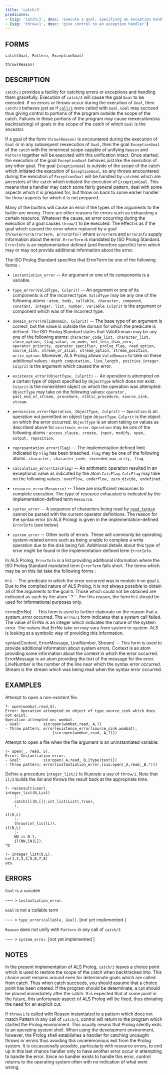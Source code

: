 ```yaml
---
title: 'catch/3'
predicates:
- {sig: 'catch/3', desc: 'execute a goal, specifying an exception handler'}
- {sig: 'throw/1', desc: 'give control to an exception handler'}
---
```


## FORMS
```
catch(Goal, Pattern, ExceptionGoal)

throw(Reason)
```
## DESCRIPTION

`catch/3` provides a facility for catching errors or exceptions and handling them gracefully. Execution of `catch/3` will cause the goal `Goal` to be executed. If no errors or throws occur during the execution of `Goal`, then `catch/3` behaves just as if [`call/1`](call1.html) were called with `Goal`. `Goal` may succeed thus giving control to portions of the program outside the scope of the catch. Failures in these portions of the program may cause reexecution(via backtracking) of goals in the scope of the catch of which `Goal` is the ancestor.

If a goal of the form `throw(Reason)` is encountered during the execution of `Goal` or in any subsequent reexecution of `Goal`, then the goal `ExceptionGoal` of the `catch` with the innermost scope capable of unifying `Reason` and `Pattern` together will be executed with this unification intact. Once started, the execution of the goal `ExceptionGoal` behaves just like the execution of any other goal. The goal `ExceptionGoal` is outside of the scope of the catch which initiated the execution of `ExceptionGoal`, so any throws encountered during the execution of `ExceptionGoal` will be handled by `catch`es which are ancestors of the `catch` which initiated the execution of `ExceptionGoal`. This means that a handler may catch some fairly general pattern, deal with some aspects which it is prepared for, but throw on back to some earlier handler for those aspects for which it is not prepared.

Many of the builtins will cause an error if the types of the arguments to the builtin are wrong. There are other reasons for errors such as exhausting a certain resource. Whatever the cause, an error occurring during the execution of a goal causes `throw/1` to be executed. The effect is as if the goal which caused the error where replaced by a goal `throw(error(ErrorTerm, ErrorInfo))` where `ErrorTerm` and `ErrorInfo` supply information about the error. `ErrorTerm` is mandated by ISO Prolog Standard. `ErrorInfo` is an implementation defined (and therefore specific) term which may or may not provide additional information about the error.

The ISO Prolog Standard specifies that ErrorTerm be one of the following forms :

- `instantiation_error` -- An argument or one of its components is a variable.

- `type_error(ValidType, Culprit)` -- An argument or one of its components is of the incorrect type. `ValidType` may be any one of the following atoms : `atom, body, callable, character, compound, constant, integer, list, number, variable`. `Culprit` is the argument or component which was of the incorrect type.

- `domain_error(ValidDomain, Culprit)` -- The base type of an argument is correct, but the value is outside the domain for which the predicate is defined. The ISO Prolog Standard states that ValidDomain may be any one of the following atoms: `character_code_list, character_list, close_option, flag_value, io_mode, not_less_than_zero, operator_priority, operator_specifier, prolog_flag, read_option, source_sink, stream_or_alias, stream_option, stream_position, write_option`. Moreover, ALS Prolog allows `ValidDomain` to take on these additional values : `depth_computation, line_length, positive_integer`. `Culprit` is the argument which caused the error.

- `existence_error(ObjectType, Culprit)` -- An operation is attempted on a certain type of object specified by `ObjectType` which does not exist. `Culprit` is the nonexistent object on which the operation was attempted. `ObjectType` may take on the following values: `operator, past_end_of_stream, procedure, static_procedure, source_sink, stream`.

- `permission_error(Operation, ObjectType, Culprit)` -- `Operation` is an operation not permitted on object type `ObjectType`. `Culprit` is the object on which the error occurred. `ObjectType` is an atom taking on values as described above for `existence_error`. `Operation` may be one of the following atoms : `access_clause, create, input, modify, open, output, reposition`.

- `representation_error(Flag)` -- The implementation defined limit indicated by `Flag` has been breached. `Flag` may be one of the following atoms : `character, character_code, exceeded_max_arity, flag`.

- `calculation_error(CalcFlag)` -- An arithmetic operation resulted in an exceptional value as indicated by the atom `CalcFlag`. `CalcFlag` may take on the following values : `overflow, underflow, zero_divide, undefined`.

- `resource_error(Resource)` -- There are insufficient resources to complete execution. The type of resource exhausted is indicated by the implementation-defined term `Resource`.

- `syntax_error` -- A sequence of characters being read by [`read_term/4`](read12.html) cannot be parsed with the current operator definitions. The reason for the syntax error (in ALS Prolog) is given in the implementation-defined `ErrorInfo` (see below).

- `system_error` -- Other sorts of errors. These will commonly be operating system-related errors such as being unable to complete a write operation due to the disk being full. Additional details about this type of error might be found in the implementation-defined term `ErrorInfo`.

In ALS Prolog, `ErrorInfo` is a list providing additional information where the ISO Prolog Standard mandated term `ErrorTerm` falls short. The terms which may be on this list take the following forms :

`M:G` -- The predicate in which the error occurred was in module `M` on goal `G`. Due to the compiled nature of ALS Prolog, it is not always possible to obtain all of the arguments to the goal `G`. Those which could not be obtained are indicated as such by the atom ' ? ' . For this reason, the form `M:G` should be used for informational purposes only.

errno(ErrNo) -- This form is used to further elaborate on the reason that a system_error occurred. The `errno/1` form indicates that a system call failed. The value of ErrNo is an integer which indicates the nature of the system error. The values that ErrNo take on may vary from system to system. ALS is looking at a symbolic way of providing this information.

syntax(Context, ErrorMessage, LineNumber, Stream) -- This form is used to provide additional information about system errors. Context is an atom providing some information about the context in which the error occurred. ErrorMessage is an atom providing the text of the message for the error. LineNumber is the number of the line near which the syntax error occurred. Stream is the stream which was being read when the syntax error occurred.


## EXAMPLES

Attempt to open a non-existent file.

```
?- open(wombat,read,S).
Error: Operation attempted on object of type source_sink which does not exist.
Operation attempted on: wombat.
- Goal:          sio:open(wombat,read,_A,?)
- Throw pattern: error(existence_error(source_sink,wombat),
                     [sio:open(wombat,read,_A,?)])
```
Attempt to open a file when the file argument is an uninstantiated variable:
```
?- open(_, read, S).
Error: Instantiation error.
- Goal:          sio:open(_A,read,_B,[type(text)])
- Throw pattern: error(instantiation_error,[sio:open(_A,read,_B,*)])
```
Define a procedure `integer_list/2` to illustrate a use of `throw/1`.  Note that `il/2` builds the list and throws the result back at the appropriate time.
```
?- reconsult(user).
integer_list(N,List)
    :-
    catch(il(N,[]),int_list(List),true),
    !.

il(0,L)
    :-
    throw(int_list(L)).
il(N,L)
    :-
    NN is N-1,
    il(NN,[N|L]).
^D
```

```
?- integer_list(8,L).
L=[1,2,3,4,5,6,7,8]
yes.
```
## ERRORS

`Goal` is a variable

---- &gt; `instantiation_error`.

`Goal` is not a callable term

---- &gt; `type_error(callable, Goal)`. [not yet implemented ]

`Reason` does not unify with `Pattern` in any call of `catch/3`

---- &gt; `system_error`. [not yet implemented ]


## NOTES

In the present implementation of ALS Prolog, `catch/3` leaves a choice point which is used to restore the scope of the catch when backtracked into. This choice point remains around even for determinate goals which are called from catch. Thus when catch succeeds, you should assume that a choice point has been created. If the program should be determinate, a cut should be placed immediately after the catch. It is expected that at some point in the future, this unfortunate aspect of ALS Prolog will be fixed, thus obviating the need for an explicit cut.

If `throw/1` is called with Reason instantiated to a pattern which does not match Pattern in any call of `catch/3`, control will return to the program which started the Prolog environment. This usually means that Prolog silently exits to an operating system shell. When using the development environment, however, the Prolog shell establishes a handler for catching uncaught throws or errors thus avoiding this unceremonious exit from the Prolog system. It is occassionally possible, particularly with resource errors, to end up in this last chance handler only to have another error occur in attempting to handle the error. Since no handler exists to handle this error, control returns to the operating system often with no indication of what went wrong.


